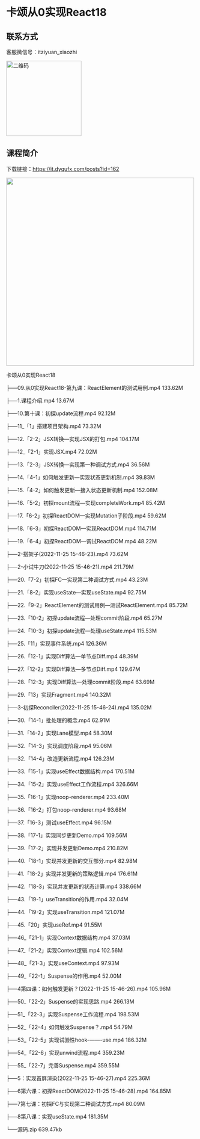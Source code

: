 # 卡颂从0实现React18

## 联系方式

客服微信号：itziyuan_xiaozhi

<img src="https://ziyuanyun.oss-cn-guangzhou.aliyuncs.com/common/20240614073449/666b82192834a.jpg" width="200" height="200" alt="二维码">

## 课程简介

下载链接：https://it.dyqufx.com/posts?id=162

<img src="https://ziyuanyun.oss-cn-guangzhou.aliyuncs.com/yun/20240515151639/66446157ab3f4.jpg" width="500" alt="">

  卡颂从0实现React18



 ├──09.从0实现React18-第九课：ReactElement的测试用例.mp4 133.62M

 ├──1.课程介绍.mp4 13.67M

 ├──10.第十课：初探update流程.mp4 92.12M

 ├──11_「1」搭建项目架构.mp4 73.32M

 ├──12.「2-2」JSX转换&#8212;实现JSX的打包.mp4 104.17M

 ├──12_「2-1」实现JSX.mp4 72.02M

 ├──13.「2-3」JSX转换&#8212;实现第一种调试方式.mp4 36.56M

 ├──14.「4-1」如何触发更新&#8212;实现状态更新机制.mp4 39.83M

 ├──15.「4-2」如何触发更新&#8212;接入状态更新机制.mp4 152.08M

 ├──16.「5-2」初探mount流程&#8212;实现completeWork.mp4 85.42M

 ├──17.「6-2」初探ReactDOM&#8212;实现Mutation子阶段.mp4 59.62M

 ├──18.「6-3」初探ReactDOM&#8212;实现ReactDOM.mp4 114.71M

 ├──19.「6-4」初探ReactDOM&#8212;调试ReactDOM.mp4 48.22M

 ├──2-搭架子(2022-11-25 15-46-23).mp4 73.62M

 ├──2-小试牛刀(2022-11-25 15-46-21).mp4 211.79M

 ├──20.「7-2」初探FC&#8212;实现第二种调试方式.mp4 43.23M

 ├──21.「8-2」实现useState&#8212;实现useState.mp4 92.75M

 ├──22.「9-2」ReactElement的测试用例&#8212;测试ReactElement.mp4 85.72M

 ├──23.「10-2」初探update流程&#8212;处理commit阶段.mp4 65.27M

 ├──24.「10-3」初探update流程&#8212;处理useState.mp4 115.53M

 ├──25.「11」实现事件系统.mp4 126.36M

 ├──26.「12-1」实现Diff算法&#8212;单节点Diff.mp4 48.39M

 ├──27.「12-2」实现Diff算法&#8212;多节点Diff.mp4 129.67M

 ├──28.「12-3」实现Diff算法&#8212;处理commit阶段.mp4 63.69M

 ├──29.「13」实现Fragment.mp4 140.32M

 ├──3-初探Reconciler(2022-11-25 15-46-24).mp4 135.02M

 ├──30.「14-1」批处理的概念.mp4 62.91M

 ├──31.「14-2」实现Lane模型.mp4 58.30M

 ├──32.「14-3」实现调度阶段.mp4 95.06M

 ├──32.「14-4」改造更新流程.mp4 126.23M

 ├──33.「15-1」实现useEffect数据结构.mp4 170.51M

 ├──34.「15-2」实现useEffect工作流程.mp4 326.66M

 ├──35.「16-1」实现noop-renderer.mp4 233.40M

 ├──36.「16-2」打包noop-renderer.mp4 93.68M

 ├──37.「16-3」测试useEffect.mp4 96.15M

 ├──38.「17-1」实现同步更新Demo.mp4 109.56M

 ├──39.「17-2」实现并发更新Demo.mp4 210.82M

 ├──40.「18-1」实现并发更新的交互部分.mp4 82.98M

 ├──41.「18-2」实现并发更新的策略逻辑.mp4 176.61M

 ├──42.「18-3」实现并发更新的状态计算.mp4 338.66M

 ├──43.「19-1」useTransition的作用.mp4 32.04M

 ├──44.「19-2」实现useTransition.mp4 121.07M

 ├──45.「20」实现useRef.mp4 91.55M

 ├──46_「21-1」实现Context数据结构.mp4 37.03M

 ├──47_「21-2」实现Context逻辑.mp4 102.56M

 ├──48_「21-3」实现useContext.mp4 97.93M

 ├──49_「22-1」Suspense的作用.mp4 52.00M

 ├──4第四课：如何触发更新？(2022-11-25 15-46-26).mp4 105.96M

 ├──50_「22-2」Suspense的实现思路.mp4 266.13M

 ├──51_「22-3」实现Suspense工作流程.mp4 198.53M

 ├──52_「22-4」如何触发Suspense？.mp4 54.79M

 ├──53_「22-5」实现试验性hook-——-use.mp4 186.32M

 ├──54_「22-6」实现unwind流程.mp4 359.23M

 ├──55_「22-7」完善Suspense.mp4 359.55M

 ├──5：实现首屏渲染(2022-11-25 15-46-27).mp4 225.36M

 ├──6第六课：初探ReactDOM(2022-11-25 15-46-28).mp4 164.85M

 ├──7第七课：初探FC与实现第二种调试方式.mp4 80.09M

 ├──8第八课：实现useState.mp4 181.35M

 └──源码.zip 639.47kb

  
